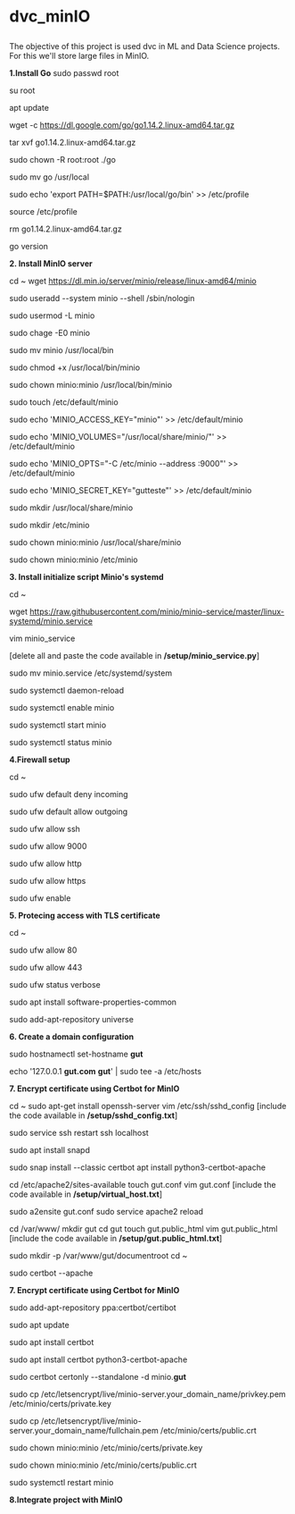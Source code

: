 # dvc_minIO<br></p>
The objective of this project is used dvc in ML and Data Science projects. For this we'll store large files in MinIO.<br></p>


**1.Install Go**
sudo passwd root<br></p>
su root<br></p>

apt update<br></p>
wget -c https://dl.google.com/go/go1.14.2.linux-amd64.tar.gz<br></p>
tar xvf go1.14.2.linux-amd64.tar.gz<br></p>
sudo chown -R root:root ./go<br></p>
sudo mv go /usr/local<br></p>
sudo echo 'export PATH=$PATH:/usr/local/go/bin' >> /etc/profile<br></p>
source /etc/profile<br></p>
rm go1.14.2.linux-amd64.tar.gz<br></p>
go version<br></p>


**2. Install MinIO server** <br></p>
cd ~
wget https://dl.min.io/server/minio/release/linux-amd64/minio<br></p>

sudo useradd --system minio --shell /sbin/nologin<br></p>
sudo usermod -L minio<br></p>
sudo chage -E0 minio<br></p>

sudo mv minio /usr/local/bin<br></p>
sudo chmod +x /usr/local/bin/minio<br></p>
sudo chown minio:minio /usr/local/bin/minio<br></p>

sudo touch /etc/default/minio<br></p>
sudo echo 'MINIO_ACCESS_KEY="minio"' >> /etc/default/minio<br></p>
sudo echo 'MINIO_VOLUMES="/usr/local/share/minio/"' >> /etc/default/minio<br></p>
sudo echo 'MINIO_OPTS="-C /etc/minio --address :9000"' >> /etc/default/minio<br></p>
sudo echo 'MINIO_SECRET_KEY="gutteste"' >> /etc/default/minio<br></p>

sudo mkdir /usr/local/share/minio<br></p>
sudo mkdir /etc/minio<br></p>

sudo chown minio:minio /usr/local/share/minio<br></p>
sudo chown minio:minio /etc/minio<br></p>


**3. Install initialize script Minio's systemd**<br></p>
cd ~<br></p>
wget https://raw.githubusercontent.com/minio/minio-service/master/linux-systemd/minio.service<br></p>
vim minio_service<br></p>
[delete all and paste the code available in **/setup/minio_service.py**]<br></p>

sudo mv minio.service /etc/systemd/system<br></p>

sudo systemctl daemon-reload<br></p>
sudo systemctl enable minio<br></p>
sudo systemctl start minio<br></p>
sudo systemctl status minio<br></p>


**4.Firewall setup**<br></p>
cd ~<br></p>
sudo ufw default deny incoming<br></p>
sudo ufw default allow outgoing<br></p>
sudo ufw allow ssh<br></p>
sudo ufw allow 9000<br></p>
sudo ufw allow http<br></p>
sudo ufw allow https<br></p>
sudo ufw enable<br></p>


**5. Protecing access with TLS certificate**<br></p>
cd ~<br></p>
sudo ufw allow 80<br></p>
sudo ufw allow 443<br></p>
sudo ufw status verbose<br></p>
sudo apt install software-properties-common<br></p>
sudo add-apt-repository universe<br></p>

**6. Create a domain configuration**<br></p>
sudo hostnamectl set-hostname **gut**<br></p>
echo '127.0.0.1 **gut.com** **gut**' | sudo tee -a /etc/hosts<br></p>


**7. Encrypt certificate using Certbot for MinIO**<br></p>
cd ~
sudo apt-get install openssh-server
vim /etc/ssh/sshd_config
[include the code available in **/setup/sshd_config.txt**]<br></p>

sudo service ssh restart
ssh localhost

sudo apt install snapd

sudo snap install --classic certbot
apt install python3-certbot-apache 

cd /etc/apache2/sites-available
touch gut.conf
vim gut.conf
[include the code available in **/setup/virtual_host.txt**]<br></p>
sudo a2ensite gut.conf
sudo service apache2 reload

cd /var/www/
mkdir gut
cd gut
touch gut.public_html
vim gut.public_html
[include the code available in **/setup/gut.public_html.txt**]<br></p>
sudo mkdir -p /var/www/gut/documentroot
cd ~




sudo certbot --apache






**7. Encrypt certificate using Certbot for MinIO**<br></p>
sudo add-apt-repository ppa:certbot/certibot<br></p>
sudo apt update<br></p>
sudo apt install certbot<br></p>
sudo apt install certbot python3-certbot-apache<br></p>

sudo certbot certonly --standalone -d minio.**gut**<br></p>
sudo cp /etc/letsencrypt/live/minio-server.your_domain_name/privkey.pem /etc/minio/certs/private.key<br></p>
sudo cp /etc/letsencrypt/live/minio-server.your_domain_name/fullchain.pem /etc/minio/certs/public.crt<br></p>
sudo chown minio:minio /etc/minio/certs/private.key<br></p>
sudo chown minio:minio /etc/minio/certs/public.crt<br></p>
sudo systemctl restart minio<br></p>


**8.Integrate project with MinIO**<br></p>














